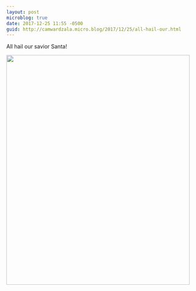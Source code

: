 ```yaml
---
layout: post
microblog: true
date: 2017-12-25 11:55 -0500
guid: http://camwardzala.micro.blog/2017/12/25/all-hail-our.html
---
```

All hail our savior Santa!

<img src="http://camwardzala.com/uploads/2018/13e7fe1226.jpg" width="480" height="600" />
